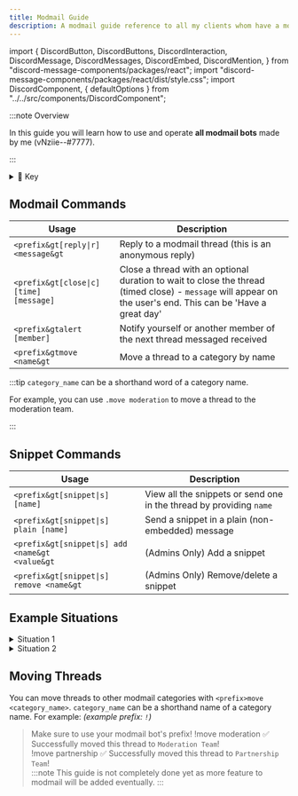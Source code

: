 ```yaml
---
title: Modmail Guide
description: A modmail guide reference to all my clients whom have a modmail bot
---
```

import {
  DiscordButton,
  DiscordButtons,
  DiscordInteraction,
  DiscordMessage,
  DiscordMessages,
  DiscordEmbed,
  DiscordMention,
} from "discord-message-components/packages/react";
import "discord-message-components/packages/react/dist/style.css";
import DiscordComponent, { defaultOptions } from "../../src/components/DiscordComponent";

:::note Overview

In this guide you will learn how to use and operate **all modmail bots** made by me (vNziie--#7777). 

:::

<details className="customdetails">
<summary>🔑 Key</summary>

> `<prefix>` - This should be the prefix of the modmail bot you are using (e.g. `.` `!` `?` `-`)

> `[foo|bar]` - Text separated in brackets means you can use either **foo** or **bar** to get the same command result

> `[arg=value]` - An argument in brackets means this is an **optional argument**, if it's not provided a default value of '**value**' will take it's place

> `<arg>` - An argument in less and greater than signs means that this is a **required argument**, it must be provided or the command will fail

</details>

## Modmail Commands
|     Usage               |  Description   |
| ----------------------- | ----------- |
| <code>&lt;prefix&gt[reply\|r] &lt;message&gt</code> | Reply to a modmail thread (this is an anonymous reply) |
| <code>&lt;prefix&gt[close\|c] <a></a>[time] <a></a>[message]</code> | Close a thread with an optional duration to wait to close the thread (timed close) - `message` will appear on the user's end. This can be 'Have a great day' |
| <code>&lt;prefix&gtalert [member]</code> | Notify yourself or another member of the next thread messaged received |
| <code>&lt;prefix&gtmove &lt;name&gt</code> | Move a thread to a category by name |

:::tip
`category_name` can be a shorthand word of a category name.

For example, you can use `.move moderation` to move a thread to the moderation team.

:::


## Snippet Commands
|     Usage               |  Description   |
| ----------------------- | ----------- |
| <code>&lt;prefix&gt[snippet\|s] <a></a>[name] </code> | View all the snippets or send one in the thread by providing `name` |
| <code>&lt;prefix&gt[snippet\|s]<a></a> plain [name] </code> | Send a snippet in a plain (non-embedded) message |
| <code>&lt;prefix&gt[snippet\|s] add &lt;name&gt &lt;value&gt</code> | (Admins Only) Add a snippet |
| <code>&lt;prefix&gt[snippet\|s] remove &lt;name&gt </code> | (Admins Only) Remove/delete a snippet |

## Example Situations

<details className="customdetails">
<summary>Situation 1</summary>

> **User:** Hey, I'd like to report a member

*Runs `<prefix>snippet report`*

> **You:** 
To report a member, please use this format:
```
User ID:
Reason:
Proof:
```

> **User:**
User ID: 1234567890123456789
Reason: DM advertising
Proof: *(attachment)*

`...`

</details>

<details className="customdetails">
<summary>Situation 2</summary>

> **User:** Can I partner?

*Runs `<prefix>move partnership`*

`...`

</details>

## Moving Threads

You can move threads to other modmail categories with `<prefix>move <category_name>`. `category_name` can be a shorthand name of a category name. For example:
*(example prefix: `!`)*
<br/>
<DiscordComponent>
  <DiscordMessage profile="nziie">
    <blockquote> Make sure to use your modmail bot's prefix!
  </DiscordMessage>
  <DiscordMessage profile="nziie">
    !move moderation
  </DiscordMessage>
  <DiscordMessage profile="modmail">
    ✅ Successfully moved this thread to <code>Moderation Team</code>!
  </DiscordMessage>
</DiscordComponent>
<br/>
<DiscordComponent>
  <DiscordMessage profile="nziie">
    !move partnership
  </DiscordMessage>
  <DiscordMessage profile="modmail">
    ✅ Successfully moved this thread to <code>Partnership Team</code>!
  </DiscordMessage>
</DiscordComponent>
<br/>
:::note
This guide is not completely done yet as more feature to modmail will be added eventually.
:::
